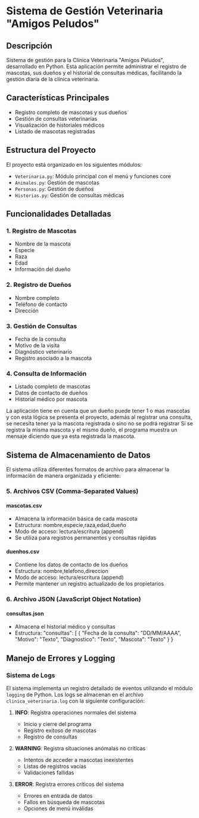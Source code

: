 # Sistema de Gestión Veterinaria "Amigos Peludos" 

## Descripción
Sistema de gestión para la Clínica Veterinaria "Amigos Peludos", desarrollado en Python. Esta aplicación permite administrar el registro de mascotas, sus dueños y el historial de consultas médicas, facilitando la gestión diaria de la clínica veterinaria.

## Características Principales 
- Registro completo de mascotas y sus dueños
- Gestión de consultas veterinarias
- Visualización de historiales médicos
- Listado de mascotas registradas

## Estructura del Proyecto 
El proyecto está organizado en los siguientes módulos:
- `Veterinaria.py`: Módulo principal con el menú y funciones core
- `Animales.py`: Gestión de mascotas
- `Personas.py`: Gestión de dueños
- `Historias.py`: Gestión de consultas médicas

## Funcionalidades Detalladas 

### 1. Registro de Mascotas
- Nombre de la mascota
- Especie
- Raza
- Edad
- Información del dueño

### 2. Registro de Dueños
- Nombre completo
- Teléfono de contacto
- Dirección

### 3. Gestión de Consultas
- Fecha de la consulta
- Motivo de la visita
- Diagnóstico veterinario
- Registro asociado a la mascota

### 4. Consulta de Información
- Listado completo de mascotas
- Datos de contacto de dueños
- Historial médico por mascota

La aplicación tiene en cuenta que un dueño puede tener 1 o mas mascotas y con esta lógica se presenta el 
proyecto, además al registrar una consulta, se necesita tener ya la mascota registrada o sino no se podrá registrar
Si se registra la misma mascota y el mismo dueño, el programa muestra un mensaje diciendo que ya esta registrada la 
mascota.

## Sistema de Almacenamiento de Datos

El sistema utiliza diferentes formatos de archivo para almacenar la información de manera organizada y eficiente:

### 5. Archivos CSV (Comma-Separated Values)

#### mascotas.csv
- Almacena la información básica de cada mascota
- Estructura: nombre,especie,raza,edad,dueño
- Modo de acceso: lectura/escritura (append)
- Se utiliza para registros permanentes y consultas rápidas

#### duenhos.csv
- Contiene los datos de contacto de los dueños
- Estructura: nombre,telefono,direccion
- Modo de acceso: lectura/escritura (append)
- Permite mantener un registro actualizado de los propietarios

### 6. Archivo JSON (JavaScript Object Notation)

#### consultas.json
- Almacena el historial médico y consultas
- Estructura:  "consultas": [
        {
            "Fecha de la consulta": "DD/MM/AAAA",
            "Motivo": "Texto",
            "Diagnostico": "Texto",
            "Mascota": "Texto"
        }
}


## Manejo de Errores y Logging

### Sistema de Logs
El sistema implementa un registro detallado de eventos utilizando el módulo `logging` de Python. 
Los logs se almacenan en el archivo `clinica_veterinaria.log` con la siguiente configuración:

1. **INFO**: Registra operaciones normales del sistema
   - Inicio y cierre del programa
   - Registro exitoso de mascotas
   - Registro de consultas

2. **WARNING**: Registra situaciones anómalas no críticas
   - Intentos de acceder a mascotas inexistentes
   - Listas de registros vacías
   - Validaciones fallidas

3. **ERROR**: Registra errores críticos del sistema
   - Errores en entrada de datos
   - Fallos en búsqueda de mascotas
   - Opciones de menú inválidas